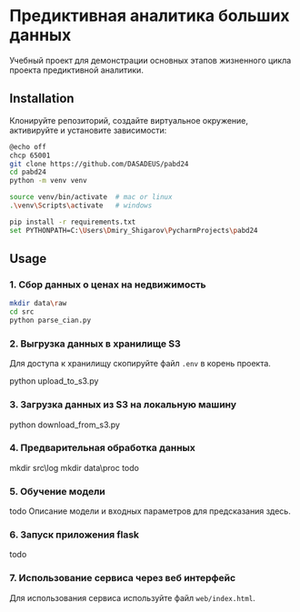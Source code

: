 # Предиктивная аналитика больших данных

Учебный проект для демонстрации основных этапов жизненного цикла проекта предиктивной аналитики.  

## Installation 

Клонируйте репозиторий, создайте виртуальное окружение, активируйте и установите зависимости:  

```sh
@echo off
chcp 65001
git clone https://github.com/DASADEUS/pabd24
cd pabd24
python -m venv venv

source venv/bin/activate  # mac or linux
.\venv\Scripts\activate   # windows

pip install -r requirements.txt
set PYTHONPATH=C:\Users\Dmiry_Shigarov\PycharmProjects\pabd24
```

## Usage

### 1. Сбор данных о ценах на недвижимость 
```sh
mkdir data\raw
cd src
python parse_cian.py
```

### 2. Выгрузка данных в хранилище S3 
Для доступа к хранилищу скопируйте файл `.env` в корень проекта.  

python upload_to_s3.py

### 3. Загрузка данных из S3 на локальную машину  

python download_from_s3.py

### 4. Предварительная обработка данных  
mkdir src\log
mkdir data\proc
todo 

### 5. Обучение модели 

todo Описание модели и входных параметров для предсказания здесь.  

### 6. Запуск приложения flask 

todo

### 7. Использование сервиса через веб интерфейс 

Для использования сервиса используйте файл `web/index.html`.  

